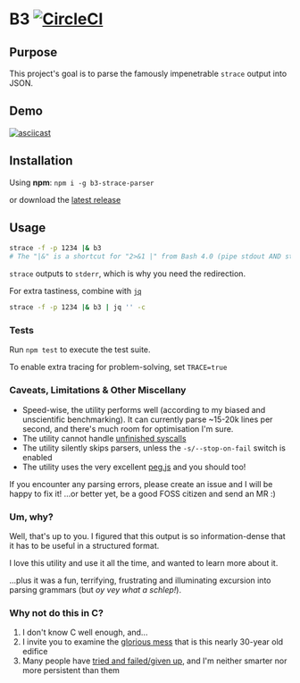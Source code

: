 # B3 [![CircleCI](https://img.shields.io/circleci/project/github/dannykopping/b3/master.svg?logo=b3&style=flat)](https://circleci.com/gh/dannykopping/b3/tree/master)

## Purpose

This project's goal is to parse the famously impenetrable `strace` output into JSON.

## Demo

[![asciicast](https://asciinema.org/a/226608.svg)](https://asciinema.org/a/226608)

## Installation

Using **npm**: `npm i -g b3-strace-parser`

or download the [latest release](https://github.com/dannykopping/b3/releases)

## Usage

```bash
strace -f -p 1234 |& b3
# The "|&" is a shortcut for "2>&1 |" from Bash 4.0 (pipe stdout AND stderr to next program)
```

`strace` outputs to `stderr`, which is why you need the redirection.

For extra tastiness, combine with [`jq`](https://stedolan.github.io/jq/)

```bash
strace -f -p 1234 |& b3 | jq '' -c
```

### Tests

Run `npm test` to execute the test suite.

To enable extra tracing for problem-solving, set `TRACE=true`

### Caveats, Limitations & Other Miscellany

 - Speed-wise, the utility performs well (according to my biased and unscientific benchmarking). It can currently parse ~15-20k lines per second, and there's much room for optimisation I'm sure.
 - The utility cannot handle [unfinished syscalls](http://www.man7.org/linux/man-pages/man1/strace.1.html#DESCRIPTION)
 - The utility silently skips parsers, unless the `-s/--stop-on-fail` switch is enabled
 - The utility uses the very excellent [peg.js](https://pegjs.org/) and you should too!
 
If you encounter any parsing errors, please create an issue and I will be happy to fix it! ...or better yet, be a good FOSS citizen and send an MR :)

### Um, why?

Well, that's up to you. I figured that this output is so information-dense that it has to be useful in a structured format.

I love this utility and use it all the time, and wanted to learn more about it.

...plus it was a fun, terrifying, frustrating and illuminating excursion into parsing grammars (but _oy vey what a schlep!_).

### Why not do this in C?

  1. I don't know C well enough, and...
  2. I invite you to examine the [glorious mess](https://github.com/strace/strace/search?q=tprintf&unscoped_q=tprintf) that is this nearly 30-year old edifice
  3. Many people have [tried and failed/given up](https://www.mail-archive.com/search?l=strace-devel%40lists.sourceforge.net&q=json&submit.x=0&submit.y=0), and I'm neither smarter nor more persistent than them
